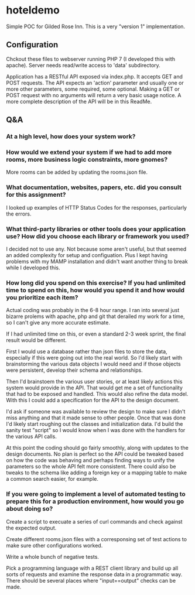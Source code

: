 # hoteldemo
Simple POC for Gilded Rose Inn.
This is a very "version 1" implementation.

## Configuration

Chckout these files to webserver running PHP 7 (I developed this with apache). Server needs read/write access to 'data' subdirectory.

Application has a RESTful API exposed via index.php. It accepts GET and POST requests.
The API expects an 'action' parameter and usually one or more other parameters, some required, some optional.
Making a GET or POST request with no arguments will return a very basic usage notice. A more complete description of the API will be in this ReadMe.

## Q&A
###	At a high level, how does your system work? 
###	How would we extend your system if we had to add more rooms, more business logic constraints, more gnomes?

More rooms can be added by updating the rooms.json file.

###	What documentation, websites, papers, etc. did you consult for this assignment?

I looked up examples of HTTP Status Codes for the responses, particularly the errors. 


###	What third-party libraries or other tools does your application use? How did you choose each library or framework you used?

I decided not to use any. Not because some aren't useful, but that seemed an added complexity for setup and configuation. Plus I kept having problems with my MAMP installation and didn't want another thing to break while I developed this.

###	How long did you spend on this exercise? If you had unlimited time to spend on this, how would you spend it and how would you prioritize each item? 

Actual coding was probably in the 6-8 hour range. I ran into several just bizarre prolems with apache, php and git that derailed my work for a time, so I can't give any more accurate estimate.

If I had unlimited time on this, or even a standard 2-3 week sprint, the final result would be different.

First I would use a database rather than json files to store the data, especially if this were going out into the real world. So I'd likely start with brainstorming the various data objects I would need and if those objects were persistent, develop their schema and relationships.

Then I'd brainstoem the various user stories, or at least likely actions this system would provide in the API. That would get me a set of functionality that had to be exposed and handled. This would also refine the data model. With this I could add a specification for the API to the design document.

I'd ask if someone was available to review the design to make sure I didn't miss anything and that it made sense to other people. Once that was done I'd likely start roughing out the classes and initialization data. I'd build the sanity test "script" so I would know when I was done with the handlers for the various API calls.

At this point the coding should go fairly smoothly, along with updates to the design documents. No plan is perfect so the API could be tweaked based on how the code was behaving and perhaps finding ways to unify the parameters so the whole API felt more consistent. There could also be tweaks to the schema like adding a foreign key or a mapping table to make a common search easier, for example.

###	If you were going to implement a level of automated testing to prepare this for a production environment, how would you go about doing so?

Create a script to execuate a series of curl commands and check against the expected output.

Create different rooms.json files with a corresponsing set of test actions to make sure other configurations worked.

Write a whole bunch of negative tests.

Pick a programming language with a REST client library and build up all sorts of requests and examine the response data in a programmatic way. There should be several places where "input==output" checks can be made.

